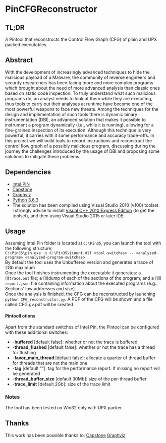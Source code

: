 # PinCFGReconstructor

## TL;DR
A Pintool that reconstructs the Control Flow Graph (CFG) of plain and UPX packed executables.

## Abstract
With the development of increasingly advanced techniques to hide the malicious 
payload of a Malware, the community of reverse engineers and security researchers
has been facing more and more complex programs which brought about the need of
more advanced analysis than classic ones based on static code inspection. To truly
understand what such malicious programs do, an analyst needs to look at them
while they are executing, thus tools to carry out their analyses at runtime have
become one of the most powerful weapons to face new threats.
Among the techniques for the design and implementation of such tools there is
dynamic binary instrumentation (DBI), an advanced solution that makes it possible
to instrument a program dynamically (i.e., while it is running), allowing for a
fine-grained inspection of its execution. Although this technique is very powerful,
it carries with it some performance and accuracy trade-offs. In this project we will
build tools to record instructions and reconstruct the control flow graph of a possibly
malicious program, discussing during the journey the challenges introduced by the
usage of DBI and proposing some solutions to mitigate these problems.

## Dependencies
- [Intel PIN](https://software.intel.com/sites/landingpage/pintool/downloads/pin-3.5-97503-gac534ca30-msvc-windows.zip)
- [Capstone](https://www.capstone-engine.org/download.html)
- [Graphviz](https://www.graphviz.org/download)
- [Python 3.6.3](https://www.python.org/downloads/release/python-363)
- The solution has been compiled using Visual Studio 2010 (v100) toolset. I strongly advise to install [Visual C++ 2010 Express Edition](https://my.visualstudio.com/Downloads?q=visual%20studio%202010&wt.mc_id=o~msft~vscom~older-downloads) (to get the toolset), and then using Visual Studio 2015 or later IDE.

## Usage
Assuming Intel Pin folder is located at `C:\Pin35`, you can launch the tool with the following structure:  
`C:\Pin35\pin.exe -t C:\Pin35\icount.dll <tool-switches> -- <analyzed-program> <analyzed-program-switches>`  
By default the tool uses the Unbuffered version and generates a trace of 2Gb maximum  
Once the tool finishes instrumenting the executable it generates: a (i)`trace.out` file; a (ii)dump of each of the sections of the program; and a (iii) `report.json` file containing information about the executed programs (e.g.: Sections' low addresses and size).  
Once the analysis is finished, the CFG can be reconstructed by launching `python CFG_reconstructor.py`. A PDF of the CFG will be shown and a file called CFG.gv.pdf will be created

#### Pintooll otions
Apart from the standard switches of Intel Pin, the Pintool can be configured with these additional switches:
- -**buffered**  [default false]:
        whether or not the trace is buffered
- -**thread_flushed**  [default false]:
        whether or not the trace has a thread for flushing
- -**favor_main_thread**  [default false]:
        allocate a quarter of thread buffer for threads that are not the main one
- -**tag**  [default ""]:
        tag for the performance report. If missing no report will be generated
- -**thread_buffer_size**  [default 30Mb]:
        size of the per-thread buffer
- -**trace_limit**  [default 2Gb]:
        size of the trace limit
        
### Notes
The tool has been tested on Win32 only with UPX packer.

## Thanks
This work has been possible thanks to:
[Capstone](https://github.com/aquynh/capstone)
[Graphviz](https://gitlab.com/graphviz/graphviz)
